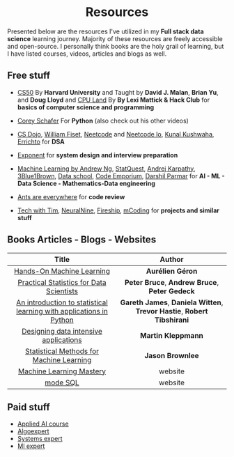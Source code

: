 <h1 align="center"> Resources </h1>

Presented below are the resources I've utilized in my **Full stack data science** learning journey. Majority of these resources are freely accessible and open-source. I personally think books are the holy grail of learning, but I have listed courses, videos, articles and blogs as well.

## Free stuff

- [CS50](https://pll.harvard.edu/course/cs50-introduction-computer-science) By **Harvard University** and Taught by **David J. Malan**, **Brian Yu**, and **Doug Lloyd** and [CPU Land](https://cpu.land/) By **By Lexi Mattick & Hack Club** for **basics of computer science and programming**

- [Corey Schafer](https://www.youtube.com/@coreyms) For **Python** (also check out his other videos)

- [CS Dojo](https://www.youtube.com/@CSDojo), [William Fiset](https://www.youtube.com/@WilliamFiset-videos), [Neetcode](https://www.youtube.com/@NeetCode) and [Neetcode Io](https://www.youtube.com/@NeetCodeIO), [Kunal Kushwaha](https://www.youtube.com/@KunalKushwaha), [Errichto](https://www.youtube.com/@Errichto) for **DSA**

- [Exponent](https://www.youtube.com/@tryexponent) for **system design and interview preparation**


- [Machine Learning by Andrew Ng](https://www.coursera.org/learn/machine-learning), [StatQuest](https://www.youtube.com/channel/UCtYLUTtgS3k1Fg4y5tAhLbw), [Andrej Karpathy](https://www.youtube.com/@AndrejKarpathy/featured), [3Blue1Brown](https://www.youtube.com/channel/UCYO_jab_esuFRV4b17AJtAw), [Data school](https://www.youtube.com/@dataschool), [Code Emporium](https://www.youtube.com/@CodeEmporium), [Darshil Parmar](https://www.youtube.com/@DarshilParmar) for **AI - ML - Data Science - Mathematics-Data engineering**

- [Ants are everywhere](https://www.youtube.com/@ants_are_everywhere) for **code review**

- [Tech with Tim](https://www.youtube.com/@TechWithTim),  [NeuralNine](https://www.youtube.com/@NeuralNine),  [Fireship](https://www.youtube.com/@Fireship),  [mCoding](https://www.youtube.com/@mCoding) for **projects and similar stuff**

## Books Articles - Blogs - Websites

| Title | Author |
| :---: | :---: | 
| [Hands-On Machine Learning](https://www.amazon.com/Hands-Machine-Learning-Scikit-Learn-TensorFlow/dp/1098125975/ref=sr_1_1?crid=3CDP8TML7C51S&keywords=Machine+learning&qid=1668994456&s=books&sprefix=machine+lear%2Cstripbooks-intl-ship%2C966&sr=1-1) | **Aurélien Géron** |
| [Practical Statistics for Data Scientists](https://www.amazon.in/Practical-Statistics-Data-Scientists-2e/dp/149207294X) | **Peter Bruce**, **Andrew Bruce**, **Peter Gedeck** |
| [An introduction to statistical learning with applications in Python](https://www.statlearning.com/) | **Gareth James**, **Daniela Witten**, **Trevor Hastie**, **Robert Tibshirani** |
| [Designing data intensive applications](https://www.amazon.in/Designing-Data-Intensive-Applications-Reliable-Maintainable/dp/9352135245) | **Martin Kleppmann** |
| [Statistical Methods for Machine Learning](https://machinelearningmastery.com/statistics_for_machine_learning/) | **Jason Brownlee** |
|[Machine Learning Mastery](https://machinelearningmastery.com/) | website |
| [ mode SQL](https://mode.com/sql-tutorial/) | website|

## Paid stuff

- [Applied AI course](https://www.appliedaicourse.com/)
- [Algoexpert](https://www.algoexpert.io/product) 
- [Systems expert](https://www.algoexpert.io/systems/product)
- [Ml expert](https://www.algoexpert.io/machine-learning/product)
